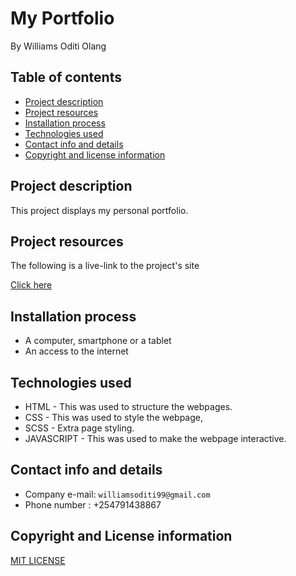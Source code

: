 # My Portfolio
By Williams Oditi Olang 
## Table of contents
* [Project description](#project-description)
* [Project resources](#project-resources)
* [Installation process](#installation-process)
* [Technologies used](#technologies-used)
* [Contact info and details](#contact-info-and-details)
* [Copyright and license information](#copyright-and-license-information)

## Project description
This project displays my personal portfolio.
## Project resources
The following is a live-link to the project's site

[Click here](https://williamsoditi.github.io/My-Portfolio/)

## Installation process
* A computer, smartphone or a tablet
* An access to the internet
## Technologies used
+ HTML - This was used to structure the webpages.
+ CSS - This was used to style the webpage,
+ SCSS - Extra page styling.
+ JAVASCRIPT - This was used to make the webpage interactive.
## Contact info and details
* Company e-mail: `williamsoditi99@gmail.com`
* Phone number : +254791438867
## Copyright and License information
[MIT LICENSE](https://github.com/Williamsoditi/Instagram-Lite/community/license/new?branch=main&template=mit)

